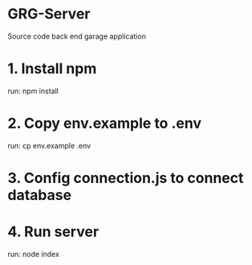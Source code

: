 # GRG-Server
Source code back end garage application
# 1. Install npm
run: npm install
# 2. Copy env.example to .env
run: cp env.example .env
# 3. Config connection.js to connect database
# 4. Run server
run: node index
